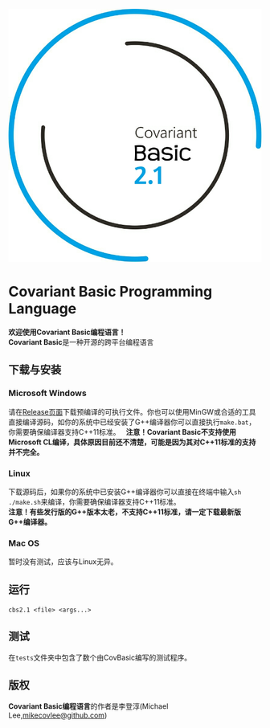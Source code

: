![](https://github.com/mikecovlee/covbasic/blob/master/icon/basic2.1.jpg)
# Covariant Basic Programming Language #
**欢迎使用Covariant Basic编程语言！**  
**Covariant Basic**是一种开源的跨平台编程语言
## 下载与安装 ##
### Microsoft Windows ###
请在[Release页面](https://github.com/mikecovlee/covbasic/releases/latest)下载预编译的可执行文件。你也可以使用MinGW或合适的工具直接编译源码，如你的系统中已经安装了G++编译器你可以直接执行`make.bat`，你需要确保编译器支持C++11标准。  
**注意！Covariant Basic不支持使用Microsoft CL编译，具体原因目前还不清楚，可能是因为其对C++11标准的支持并不完全。**
### Linux ###
下载源码后，如果你的系统中已安装G++编译器你可以直接在终端中输入`sh ./make.sh`来编译，你需要确保编译器支持C++11标准。  
**注意！有些发行版的G++版本太老，不支持C++11标准，请一定下载最新版G++编译器。**
### Mac OS ###
暂时没有测试，应该与Linux无异。
## 运行 ##
`cbs2.1 <file> <args...>`
## 测试 ##
在`tests`文件夹中包含了数个由CovBasic编写的测试程序。
## 版权 ##
**Covariant Basic编程语言**的作者是李登淳(Michael Lee,mikecovlee@github.com)
